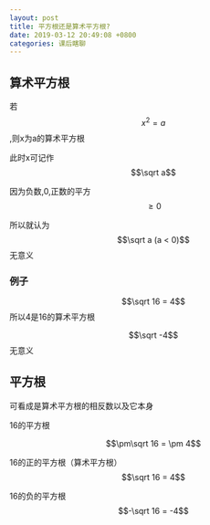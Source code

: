 ```yaml
---
layout: post
title: 平方根还是算术平方根?
date: 2019-03-12 20:49:08 +0800
categories: 课后瞎聊
---
```


## 算术平方根

若$$x^2 = a$$,则x为a的算术平方根

此时x可记作$$\sqrt a$$

因为负数,0,正数的平方$$ \geqslant 0$$

所以就认为$$\sqrt a (a < 0)$$无意义

### 例子

$$\sqrt 16 = 4$$所以4是16的算术平方根

$$\sqrt -4$$无意义

## 平方根

可看成是算术平方根的相反数以及它本身

16的平方根

$$\pm\sqrt 16 = \pm 4$$

16的正的平方根（算术平方根） $$\sqrt 16 = 4$$

16的负的平方根 $$-\sqrt 16 = -4$$